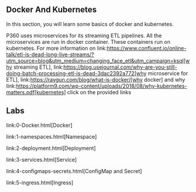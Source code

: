 
## Docker And Kubernetes

In this section, you will learn some basics of docker and kubernetes. 

P360 uses microservices for its streaming ETL pipelines. All the microservices are run in docker container. These containers run on kubernetes. For more information on link:https://www.confluent.io/online-talk/etl-is-dead-long-live-streams/?utm_source=blog&utm_medium=changing_face_etl&utm_campaign=ksql[why streaming ETL], link:https://blog.usejournal.com/why-are-you-still-doing-batch-processing-etl-is-dead-3dac2392a772[why microservice for ETL], link:https://raygun.com/blog/what-is-docker/[why docker] and why link:https://platform9.com/wp-content/uploads/2018/08/why-kubernetes-matters.pdf[kubernetes] click on the provided links

## Labs

link:0-Docker.html[Docker]

link:1-namespaces.html[Namespace]

link:2-deployment.html[Deployment]

link:3-services.html[Service]

link:4-configmaps-secrets.html[ConfigMap and Secret]

link:5-ingress.html[Ingress]






